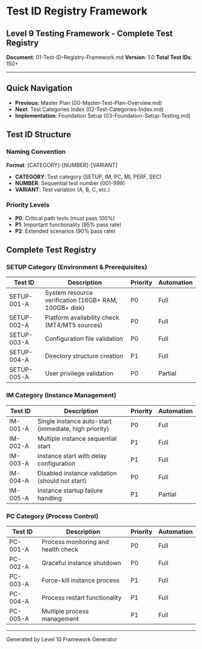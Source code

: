 ﻿# Test ID Registry Framework
## Level 9 Testing Framework - Complete Test Registry

**Document**: 01-Test-ID-Registry-Framework.md
**Version**: 1.0
**Total Test IDs**: 150+

---

## Quick Navigation
- **Previous**: Master Plan (00-Master-Test-Plan-Overview.md)
- **Next**: Test Categories Index (02-Test-Categories-Index.md)
- **Implementation**: Foundation Setup (03-Foundation-Setup-Testing.md)

## Test ID Structure

### Naming Convention
**Format**: [CATEGORY]-[NUMBER]-[VARIANT]
- **CATEGORY**: Test category (SETUP, IM, PC, MI, PERF, SEC)
- **NUMBER**: Sequential test number (001-999)
- **VARIANT**: Test variation (A, B, C, etc.)

### Priority Levels
- **P0**: Critical path tests (must pass 100%)
- **P1**: Important functionality (95% pass rate)
- **P2**: Extended scenarios (90% pass rate)

## Complete Test Registry

### SETUP Category (Environment & Prerequisites)
| Test ID | Description | Priority | Automation |
|---------|-------------|----------|------------|
| SETUP-001-A | System resource verification (16GB+ RAM, 100GB+ disk) | P0 | Full |
| SETUP-002-A | Platform availability check (MT4/MT5 sources) | P0 | Full |
| SETUP-003-A | Configuration file validation | P0 | Full |
| SETUP-004-A | Directory structure creation | P1 | Full |
| SETUP-005-A | User privilege validation | P0 | Partial |

### IM Category (Instance Management)
| Test ID | Description | Priority | Automation |
|---------|-------------|----------|------------|
| IM-001-A | Single instance auto-start (immediate, high priority) | P0 | Full |
| IM-002-A | Multiple instance sequential start | P1 | Full |
| IM-003-A | Instance start with delay configuration | P1 | Full |
| IM-004-A | Disabled instance validation (should not start) | P0 | Full |
| IM-005-A | Instance startup failure handling | P1 | Partial |

### PC Category (Process Control)
| Test ID | Description | Priority | Automation |
|---------|-------------|----------|------------|
| PC-001-A | Process monitoring and health check | P0 | Full |
| PC-002-A | Graceful instance shutdown | P0 | Full |
| PC-003-A | Force-kill instance process | P1 | Full |
| PC-004-A | Process restart functionality | P1 | Full |
| PC-005-A | Multiple process management | P1 | Full |

---
Generated by Level 10 Framework Generator
